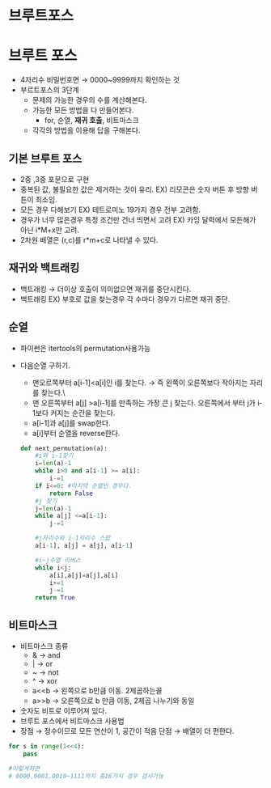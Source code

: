 # 브루트포스

# 브루트 포스

- 4자리수 비밀번호면 → 0000~9999까지 확인하는 것
- 부르트포스의 3단계
    - 문제의 가능한 경우의 수를 계산해본다.
    - 가능한 모든 방법을 다 만들어본다.
        - for, 순열, **재귀 호출**, 비트마스크
    - 각각의 방법을 이용해 답을 구해본다.

## 기본 브루트 포스

- 2중 ,3중 포문으로 구현
- 중복된 값, 불필요한 값은 제거하는 것이 유리.
EX) 리모콘은 숫자 버튼 후  방향 버튼이 최소임.
- 모든 경우 다해보기
EX) 테트로미노 19가지 경우 전부 고려함.
- 경우가 너무 많은경우 특정 조건만 건너 띄면서 고려
EX) 카잉 달력에서 모든해가 아닌 i*M+x만 고려.
- 2차원 배열은 (r,c)를 r*m+c로 나타낼 수 있다.

## 재귀와 백트래킹

- 백트래킹 → 더이상 호출이 의미없으면 재귀를 중단시킨다.
- 백트래킹
EX) 부호로 값을  찾는경우 각 수마다 경우가 다르면 재귀 중단.

## 순열

- 파이썬은 itertools의 permutation사용가능
- 다음순열 구하기.
    - 맨오르쪽부터 a[i-1]<a[i]인 i를 찾는다.
    → 즉 왼쪽이 오른쪽보다 작아지는 자리를 찾는다.\
    - 맨 오른쪽부터 a[j] >a[i-1]를 만족하는 가장 큰 j 찾는다.
    오른쪽에서 부터 j가 i-1보다 커지는 순간을 찾는다.
    - a[i-1]과 a[j]를 swap한다.
    - a[i]부터 순열을 reverse한다.
    
    ```python
    def next_permutation(a):
    	#i와 i-1찾기
    	i=len(a)-1
    	while i>0 and a[i-1] >= a[i]:
    		i-=1
    	if i<=0: #마지막 순열인 경우다.
    		return False
    	#j 찾기
    	j=len(a)-1
    	while a[j] <=a[i-1]:
    		j-=1
    
    	#j자리수와 i-1자리수 스왑
    	a[i-1], a[j] = a[j], a[i-1]
    
    	#i~j수열 리버스
    	while i<j:
    		a[i],a[j]=a[j],a[i]
    		i+=1
    		j-=1	
    	return True
    ```
    

## 비트마스크

- 비트마스크 종류
    - & → and
    - | → or
    - ~ → not
    - ^ → xor
    - a<<b → 왼쪽으로 b만큼 이동. 2제곱하는꼴
    - a>>b → 오른쪽으로 b 만큼 이동, 2제곱 나누기와 동일
- 숫자도 비트로 이루어져 있다.
- 브루트 포스에서 비트마스크 사용법
- 장점 → 정수이므로 모든 연산이 1, 공간이 적음
단점 → 배열이 더 편한다.

```python
for s in range(1<<4):
	pass

#이렇게하면
# 0000,0001,0010~1111까지 총16가지 경우 검사가능
```
